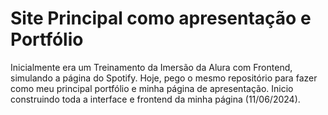 ﻿# Site Principal como apresentação e Portfólio
Inicialmente era um Treinamento da Imersão da Alura com Frontend, simulando a página do Spotify. 
Hoje, pego o mesmo repositório para fazer como meu principal portfólio e minha página de apresentação.
Inicio construindo toda a interface e frontend da minha página (11/06/2024).